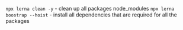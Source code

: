 `npx lerna clean -y` - clean up all packages node_modules
`npx lerna boostrap --hoist` - install all dependencies that are required for all the packages
